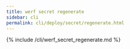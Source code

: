 ```yaml
---
title: werf secret regenerate
sidebar: cli
permalink: cli/deploy/secret/regenerate.html
---
```


{% include /cli/werf_secret_regenerate.md %}
